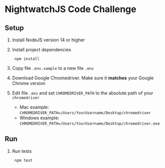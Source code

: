 # NightwatchJS Code Challenge

## Setup

1. Install NodeJS version 14 or higher
1. Install project dependencies

        npm install

1. Copy file `.env.sample` to a new file `.env`
1. Download Google Chromedriver. Make sure it **matches** your Google Chrome version
1. Edit file `.env` and set `CHROMEDRIVER_PATH` to the absolute path of your `chromedriver`
    - Mac example: `CHROMEDRIVER_PATH=/Users/YourUsername/Desktop/chromedriver`
    - Windows example: `CHROMEDRIVER_PATH=/Users/YourUsername/Desktop/chromedriver.exe`

## Run

1. Run tests

        npm test
